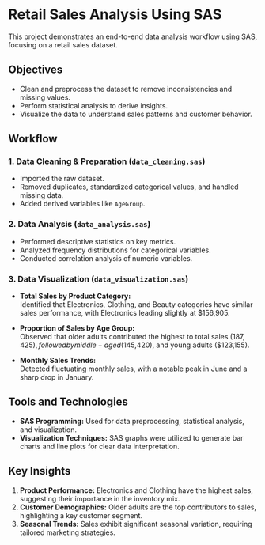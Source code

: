 # Retail Sales Analysis Using SAS

This project demonstrates an end-to-end data analysis workflow using SAS, focusing on a retail sales dataset.

## Objectives
- Clean and preprocess the dataset to remove inconsistencies and missing values.
- Perform statistical analysis to derive insights.
- Visualize the data to understand sales patterns and customer behavior.

## Workflow

### 1. Data Cleaning & Preparation (`data_cleaning.sas`)
- Imported the raw dataset.
- Removed duplicates, standardized categorical values, and handled missing data.
- Added derived variables like `AgeGroup`.

### 2. Data Analysis (`data_analysis.sas`)
- Performed descriptive statistics on key metrics.
- Analyzed frequency distributions for categorical variables.
- Conducted correlation analysis of numeric variables.

### 3. Data Visualization (`data_visualization.sas`)
- **Total Sales by Product Category:**  
  Identified that Electronics, Clothing, and Beauty categories have similar sales performance, with Electronics leading slightly at $156,905.

- **Proportion of Sales by Age Group:**  
  Observed that older adults contributed the highest to total sales ($187,425), followed by middle-aged ($145,420), and young adults ($123,155).

- **Monthly Sales Trends:**  
  Detected fluctuating monthly sales, with a notable peak in June and a sharp drop in January.

## Tools and Technologies
- **SAS Programming:** Used for data preprocessing, statistical analysis, and visualization.
- **Visualization Techniques:** SAS graphs were utilized to generate bar charts and line plots for clear data interpretation.

## Key Insights
1. **Product Performance:** Electronics and Clothing have the highest sales, suggesting their importance in the inventory mix.
2. **Customer Demographics:** Older adults are the top contributors to sales, highlighting a key customer segment.
3. **Seasonal Trends:** Sales exhibit significant seasonal variation, requiring tailored marketing strategies.
